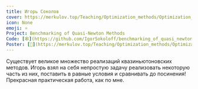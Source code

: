 ```yaml
---
title: Игорь Соколов
cover: https://merkulov.top/Teaching/Optimization_methods/Optimization_methods______/Лучшие_проекты_по_оптимизации_2018/Игорь_Соколов/sokolov.jpeg
icon: None
emoji: ⭐
Project: Benchmarking of Quasi-Newton Methods
Code: [🕸](https://github.com/IgorSokoloff/benchmarking_of_quasi_newton_methods)
Poster: [📎](https://merkulov.top/Teaching/Optimization_methods/Optimization_methods______/Лучшие_проекты_по_оптимизации_2018/Игорь_Соколов/sokolov_poster.pdf)
---
```


Существует великое множество реализаций квазиньютоновских методов. Игорь взял на себя непростую задачу реализовать некоторую часть из них, поставить в равные условия и сравнивать до посинения! Прекрасная практическая работа, как по мне.
